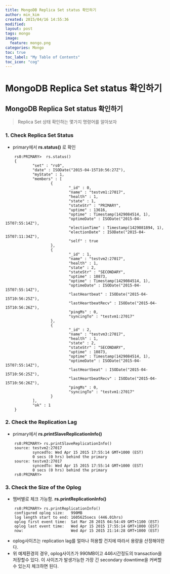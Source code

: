 ```yaml
---
title: MongoDB Replica Set status 확인하기
author: min_kim
created: 2015/04/16 14:55:36
modified:
layout: post
tags: mongo
image:
  feature: mongo.png
categories: Mongo
toc: true
toc_label: "My Table of Contents"
toc_icon: "cog"
---
```





# MongoDB Replica Set status 확인하기

## MongoDB Replica Set status 확인하기

> Replica Set 상태 확인하는 몇가지 명령어를 알아보자

### 1\. Check Replica Set Status

  * primary에서 **rs.status()** 로 확인

```
    rs0:PRIMARY>  rs.status()
    {
            "set" : "rs0",
            "date" : ISODate("2015-04-15T10:56:27Z"),
            "myState" : 1,
            "members" : [
                    {
                            "_id" : 0,
                            "name" : "testvm1:27017",
                            "health" : 1,
                            "state" : 1,
                            "stateStr" : "PRIMARY",
                            "uptime" : 13616,
                            "optime" : Timestamp(1429084514, 1),
                            "optimeDate" : ISODate("2015-04-15T07:55:14Z"),
                            "electionTime" : Timestamp(1429081894, 1),
                            "electionDate" : ISODate("2015-04-15T07:11:34Z"),
                            "self" : true
                    },
                    {
                            "_id" : 1,
                            "name" : "testvm2:27017",
                            "health" : 1,
                            "state" : 2,
                            "stateStr" : "SECONDARY",
                            "uptime" : 10873,
                            "optime" : Timestamp(1429084514, 1),
                            "optimeDate" : ISODate("2015-04-15T07:55:14Z"),
                            "lastHeartbeat" : ISODate("2015-04-15T10:56:25Z"),
                            "lastHeartbeatRecv" : ISODate("2015-04-15T10:56:26Z"),
                            "pingMs" : 0,
                            "syncingTo" : "testvm1:27017"
                    },
                    {
                            "_id" : 2,
                            "name" : "testvm3:27017",
                            "health" : 1,
                            "state" : 2,
                            "stateStr" : "SECONDARY",
                            "uptime" : 10873,
                            "optime" : Timestamp(1429084514, 1),
                            "optimeDate" : ISODate("2015-04-15T07:55:14Z"),
                            "lastHeartbeat" : ISODate("2015-04-15T10:56:25Z"),
                            "lastHeartbeatRecv" : ISODate("2015-04-15T10:56:26Z"),
                            "pingMs" : 0,
                            "syncingTo" : "testvm1:27017"
                    }
            ],
            "ok" : 1
    }
```

### 2\. Check the Replication Lag

  * primary에서 **rs.printSlaveReplicationInfo()**

```
    rs0:PRIMARY> rs.printSlaveReplicationInfo()
    source: testvm2:27017
            syncedTo: Wed Apr 15 2015 17:55:14 GMT+1000 (EST)
            0 secs (0 hrs) behind the primary
    source: testvm3:27017
            syncedTo: Wed Apr 15 2015 17:55:14 GMT+1000 (EST)
            0 secs (0 hrs) behind the primary
    rs0:PRIMARY>
```

### 3\. Check the Size of the Oplog

  * 멤버별로 체크 가능함. **rs.printReplicationInfo()**

```
    rs0:PRIMARY> rs.printReplicationInfo()
    configured oplog size:   990MB
    log length start to end: 1605625secs (446.01hrs)
    oplog first event time:  Sat Mar 28 2015 04:54:49 GMT+1100 (EST)
    oplog last event time:   Wed Apr 15 2015 17:55:14 GMT+1000 (EST)
    now:                     Wed Apr 15 2015 21:14:28 GMT+1000 (EST)
```

  * oplog사이즈는 replication lag를 얼마나 허용할 건지에 따라서 용량을 산정해야한다.
  * 위 예제환경의 경우, oplog사이즈가 990MB이고 446시간정도의 transaction을 저장할수 있다. 이 사이즈가 발생가능한 가장 긴 secondary downtime을 커버할수 있는지 체크하면 된다.
